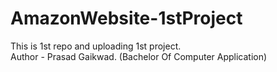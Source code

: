 # AmazonWebsite-1stProject
This is 1st repo and uploading 1st project.<br>
Author - Prasad Gaikwad. (Bachelor Of Computer Application)
